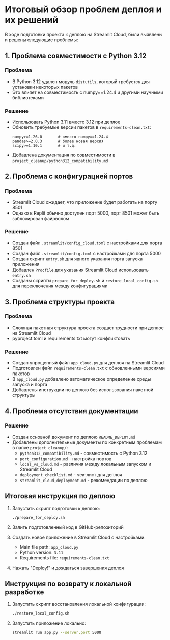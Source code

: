 # Итоговый обзор проблем деплоя и их решений

В ходе подготовки проекта к деплою на Streamlit Cloud, были выявлены и решены следующие проблемы:

## 1. Проблема совместимости с Python 3.12

### Проблема
- В Python 3.12 удален модуль `distutils`, который требуется для установки некоторых пакетов
- Это влияет на совместимость с numpy==1.24.4 и другими научными библиотеками

### Решение
- Использовать Python 3.11 вместо 3.12 при деплое
- Обновить требуемые версии пакетов в `requirements-clean.txt`:
  ```
  numpy>=1.26.0       # вместо numpy==1.24.4
  pandas>=2.0.3       # более новая версия
  scipy>=1.10.1       # и т.д.
  ```
- Добавлена документация по совместимости в `project_cleanup/python312_compatibility.md`

## 2. Проблема с конфигурацией портов

### Проблема
- Streamlit Cloud ожидает, что приложение будет работать на порту 8501
- Однако в Replit обычно доступен порт 5000, порт 8501 может быть заблокирован файрволом

### Решение
- Создан файл `.streamlit/config_cloud.toml` с настройками для порта 8501
- Создан файл `.streamlit/config.toml` с настройками для порта 5000
- Создан скрипт `entry.sh` для явного указания порта запуска приложения
- Добавлен `Procfile` для указания Streamlit Cloud использовать `entry.sh`
- Созданы скрипты `prepare_for_deploy.sh` и `restore_local_config.sh` для переключения между конфигурациями

## 3. Проблема структуры проекта

### Проблема
- Сложная пакетная структура проекта создает трудности при деплое на Streamlit Cloud
- pyproject.toml и requirements.txt могут конфликтовать

### Решение
- Создан упрощенный файл `app_cloud.py` для деплоя на Streamlit Cloud
- Подготовлен файл `requirements-clean.txt` с обновленными версиями пакетов
- В `app_cloud.py` добавлено автоматическое определение среды запуска и порта
- Добавлены инструкции по деплою без использования пакетной структуры

## 4. Проблема отсутствия документации

### Решение
- Создан основной документ по деплою `README_DEPLOY.md`
- Добавлены дополнительные документы по конкретным проблемам в папке `project_cleanup/`:
  - `python312_compatibility.md` - совместимость с Python 3.12
  - `port_configuration.md` - настройка портов
  - `local_vs_cloud.md` - различия между локальным запуском и Streamlit Cloud
  - `deployment_checklist.md` - чек-лист для деплоя
  - `streamlit_cloud_deployment.md` - рекомендации по деплою

## Итоговая инструкция по деплою

1. Запустить скрипт подготовки к деплою:
   ```bash
   ./prepare_for_deploy.sh
   ```

2. Залить подготовленный код в GitHub-репозиторий

3. Создать новое приложение в Streamlit Cloud с настройками:
   - Main file path: `app_cloud.py`
   - Python version: `3.11`
   - Requirements file: `requirements-clean.txt`

4. Нажать "Deploy!" и дождаться завершения деплоя

## Инструкция по возврату к локальной разработке

1. Запустить скрипт восстановления локальной конфигурации:
   ```bash
   ./restore_local_config.sh
   ```

2. Запустить приложение локально:
   ```bash
   streamlit run app.py --server.port 5000
   ```